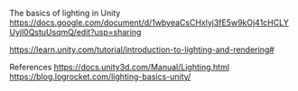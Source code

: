 
The basics of lighting in Unity
https://docs.google.com/document/d/1wbyeaCsCHxlyj3fE5w9kOj41cHCLYUyjl0QstuUsqmQ/edit?usp=sharing


https://learn.unity.com/tutorial/introduction-to-lighting-and-rendering#


References
https://docs.unity3d.com/Manual/Lighting.html
https://blog.logrocket.com/lighting-basics-unity/
